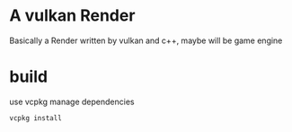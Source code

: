 # A vulkan Render
Basically a Render written by vulkan and c++, maybe will be game engine

# build 
use vcpkg manage dependencies

```aiignore
vcpkg install
```